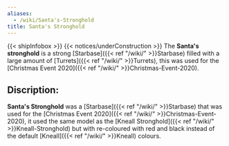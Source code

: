 ```yaml
---
aliases:
  - /wiki/Santa's-Stronghold
title: Santa's Stronghold
---
```


{{< shipInfobox >}} {{< notices/underConstruction >}} The **Santa's stronghold** is a strong [Starbase]({{< ref "/wiki/" >}}Starbase) filled with a large amount of [Turrets]({{< ref "/wiki/" >}}Turrets), this was used for the [Christmas Event 2020]({{< ref "/wiki/" >}}Christmas-Event-2020).

## Discription:

**Santa's Stronghold** was a [Starbase]({{< ref "/wiki/" >}}Starbase) that was used for the [Christmas Event 2020]({{< ref "/wiki/" >}}Christmas-Event-2020), it used the same model as the [Kneall Stronghold]({{< ref "/wiki/" >}}Kneall-Stronghold) but with re-coloured with red and black instead of the default [Kneall]({{< ref "/wiki/" >}}Kneall) colours.
